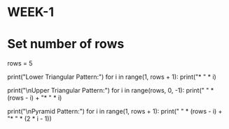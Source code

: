 # WEEK-1
# Set number of rows
rows = 5

print("Lower Triangular Pattern:")
for i in range(1, rows + 1):
    print("* " * i)

print("\nUpper Triangular Pattern:")
for i in range(rows, 0, -1):
    print("  " * (rows - i) + "* " * i)

print("\nPyramid Pattern:")
for i in range(1, rows + 1):
    print("  " * (rows - i) + "* " * (2 * i - 1))

